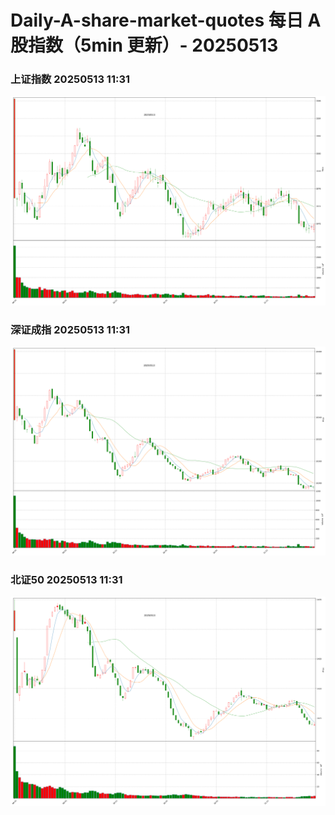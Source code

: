 
# Daily-A-share-market-quotes 每日 A 股指数（5min 更新）- 20250513

### 上证指数 20250513 11:31
![](./fig/2025/5/20250513-sh000001.png)

### 深证成指 20250513 11:31
![](./fig/2025/5/20250513-sz399001.png)

### 北证50 20250513 11:31
![](./fig/2025/5/20250513-bj899050.png)
